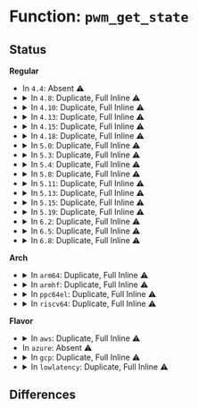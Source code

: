 # Function: <code>pwm_get_state</code>

## Status
<b>Regular</b>
<ul>
<li>
In <code>4.4</code>: Absent ⚠️
</li>
<li>
<details>
<summary>In <code>4.8</code>: Duplicate, Full Inline ⚠️</summary>

**Collision:** Static Duplication

**Inline:** Full

**Transformation:** False

**Instances:**

```
In drivers/pwm/core.c (ffffffff81477e03)
Location: include/linux/pwm.h:92
Inline: True
Inline callers:
  - drivers/pwm/core.c:pwm_adjust_config
```
```
In drivers/pwm/sysfs.c (ffffffff81478792)
Location: include/linux/pwm.h:92
Inline: True
Inline callers:
  - drivers/pwm/sysfs.c:polarity_store
  - drivers/pwm/sysfs.c:enable_store
  - drivers/pwm/sysfs.c:duty_cycle_store
  - drivers/pwm/sysfs.c:period_store
```
```
In drivers/pwm/pwm-crc.c (0)
Location: include/linux/pwm.h:92
Inline: True
```
</details>
</li>
<li>
<details>
<summary>In <code>4.10</code>: Duplicate, Full Inline ⚠️</summary>

**Collision:** Static Duplication

**Inline:** Full

**Transformation:** False

**Instances:**

```
In drivers/pwm/core.c (ffffffff81499163)
Location: include/linux/pwm.h:92
Inline: True
Inline callers:
  - drivers/pwm/core.c:pwm_adjust_config
```
```
In drivers/pwm/sysfs.c (ffffffff81499b22)
Location: include/linux/pwm.h:92
Inline: True
Inline callers:
  - drivers/pwm/sysfs.c:polarity_store
  - drivers/pwm/sysfs.c:enable_store
  - drivers/pwm/sysfs.c:duty_cycle_store
  - drivers/pwm/sysfs.c:period_store
```
```
In drivers/pwm/pwm-crc.c (0)
Location: include/linux/pwm.h:92
Inline: True
```
</details>
</li>
<li>
<details>
<summary>In <code>4.13</code>: Duplicate, Full Inline ⚠️</summary>

**Collision:** Static Duplication

**Inline:** Full

**Transformation:** False

**Instances:**

```
In drivers/pwm/core.c (ffffffff814a28b3)
Location: include/linux/pwm.h:92
Inline: True
Inline callers:
  - drivers/pwm/core.c:pwm_adjust_config
```
```
In drivers/pwm/sysfs.c (ffffffff814a3772)
Location: include/linux/pwm.h:92
Inline: True
Inline callers:
  - drivers/pwm/sysfs.c:polarity_store
  - drivers/pwm/sysfs.c:enable_store
  - drivers/pwm/sysfs.c:duty_cycle_store
  - drivers/pwm/sysfs.c:period_store
```
```
In drivers/pwm/pwm-crc.c (0)
Location: include/linux/pwm.h:92
Inline: True
```
</details>
</li>
<li>
<details>
<summary>In <code>4.15</code>: Duplicate, Full Inline ⚠️</summary>

**Collision:** Static Duplication

**Inline:** Full

**Transformation:** False

**Instances:**

```
In drivers/pwm/core.c (ffffffff814e1623)
Location: include/linux/pwm.h:93
Inline: True
Inline callers:
  - drivers/pwm/core.c:pwm_adjust_config
```
```
In drivers/pwm/sysfs.c (ffffffff814e24e2)
Location: include/linux/pwm.h:93
Inline: True
Inline callers:
  - drivers/pwm/sysfs.c:polarity_store
  - drivers/pwm/sysfs.c:enable_store
  - drivers/pwm/sysfs.c:duty_cycle_store
  - drivers/pwm/sysfs.c:period_store
```
```
In drivers/pwm/pwm-crc.c (0)
Location: include/linux/pwm.h:93
Inline: True
```
</details>
</li>
<li>
<details>
<summary>In <code>4.18</code>: Duplicate, Full Inline ⚠️</summary>

**Collision:** Static Duplication

**Inline:** Full

**Transformation:** False

**Instances:**

```
In drivers/pwm/core.c (ffffffff81510f21)
Location: include/linux/pwm.h:93
Inline: True
Inline callers:
  - drivers/pwm/core.c:pwm_adjust_config
```
```
In drivers/pwm/sysfs.c (ffffffff81511cee)
Location: include/linux/pwm.h:93
Inline: True
Inline callers:
  - drivers/pwm/sysfs.c:polarity_store
  - drivers/pwm/sysfs.c:enable_store
  - drivers/pwm/sysfs.c:duty_cycle_store
  - drivers/pwm/sysfs.c:period_store
```
```
In drivers/pwm/pwm-crc.c (0)
Location: include/linux/pwm.h:93
Inline: True
```
```
In drivers/pwm/pwm-lpss.c (0)
Location: include/linux/pwm.h:93
Inline: True
```
</details>
</li>
<li>
<details>
<summary>In <code>5.0</code>: Duplicate, Full Inline ⚠️</summary>

**Collision:** Static Duplication

**Inline:** Full

**Transformation:** False

**Instances:**

```
In drivers/pwm/core.c (ffffffff815265d1)
Location: include/linux/pwm.h:93
Inline: True
Inline callers:
  - drivers/pwm/core.c:pwm_adjust_config
```
```
In drivers/pwm/sysfs.c (ffffffff8152741e)
Location: include/linux/pwm.h:93
Inline: True
Inline callers:
  - drivers/pwm/sysfs.c:polarity_store
  - drivers/pwm/sysfs.c:enable_store
  - drivers/pwm/sysfs.c:duty_cycle_store
  - drivers/pwm/sysfs.c:period_store
```
```
In drivers/pwm/pwm-crc.c (0)
Location: include/linux/pwm.h:93
Inline: True
```
```
In drivers/pwm/pwm-lpss.c (0)
Location: include/linux/pwm.h:93
Inline: True
```
</details>
</li>
<li>
<details>
<summary>In <code>5.3</code>: Duplicate, Full Inline ⚠️</summary>

**Collision:** Static Duplication

**Inline:** Full

**Transformation:** False

**Instances:**

```
In drivers/pwm/core.c (ffffffff81554ec1)
Location: include/linux/pwm.h:93
Inline: True
Inline callers:
  - drivers/pwm/core.c:pwm_adjust_config
```
```
In drivers/pwm/sysfs.c (ffffffff81556153)
Location: include/linux/pwm.h:93
Inline: True
Inline callers:
  - drivers/pwm/sysfs.c:pwm_class_get_state
  - drivers/pwm/sysfs.c:polarity_store
  - drivers/pwm/sysfs.c:enable_store
  - drivers/pwm/sysfs.c:duty_cycle_store
  - drivers/pwm/sysfs.c:period_store
```
```
In drivers/pwm/pwm-crc.c (0)
Location: include/linux/pwm.h:93
Inline: True
```
```
In drivers/pwm/pwm-lpss.c (0)
Location: include/linux/pwm.h:93
Inline: True
```
</details>
</li>
<li>
<details>
<summary>In <code>5.4</code>: Duplicate, Full Inline ⚠️</summary>

**Collision:** Static Duplication

**Inline:** Full

**Transformation:** False

**Instances:**

```
In drivers/pwm/core.c (ffffffff81576501)
Location: include/linux/pwm.h:93
Inline: True
Inline callers:
  - drivers/pwm/core.c:pwm_adjust_config
```
```
In drivers/pwm/sysfs.c (ffffffff81577773)
Location: include/linux/pwm.h:93
Inline: True
Inline callers:
  - drivers/pwm/sysfs.c:pwm_class_get_state
  - drivers/pwm/sysfs.c:polarity_store
  - drivers/pwm/sysfs.c:enable_store
  - drivers/pwm/sysfs.c:duty_cycle_store
  - drivers/pwm/sysfs.c:period_store
```
```
In drivers/pwm/pwm-crc.c (0)
Location: include/linux/pwm.h:93
Inline: True
```
```
In drivers/pwm/pwm-lpss.c (0)
Location: include/linux/pwm.h:93
Inline: True
```
</details>
</li>
<li>
<details>
<summary>In <code>5.8</code>: Duplicate, Full Inline ⚠️</summary>

**Collision:** Static Duplication

**Inline:** Full

**Transformation:** False

**Instances:**

```
In drivers/pwm/core.c (ffffffff8161b3b5)
Location: include/linux/pwm.h:95
Inline: True
Inline callers:
  - drivers/pwm/core.c:pwm_dbg_show
  - drivers/pwm/core.c:pwm_adjust_config
```
```
In drivers/pwm/sysfs.c (ffffffff8161d076)
Location: include/linux/pwm.h:95
Inline: True
Inline callers:
  - drivers/pwm/sysfs.c:pwm_class_suspend
  - drivers/pwm/sysfs.c:pwm_class_resume_npwm
  - drivers/pwm/sysfs.c:polarity_store
  - drivers/pwm/sysfs.c:polarity_show
  - drivers/pwm/sysfs.c:enable_store
  - drivers/pwm/sysfs.c:enable_show
  - drivers/pwm/sysfs.c:duty_cycle_store
  - drivers/pwm/sysfs.c:duty_cycle_show
  - drivers/pwm/sysfs.c:period_store
  - drivers/pwm/sysfs.c:period_show
```
```
In drivers/pwm/pwm-crc.c (ffffffff8161d276)
Location: include/linux/pwm.h:95
Inline: True
Inline callers:
  - drivers/pwm/pwm-crc.c:crc_pwm_config
```
```
In drivers/pwm/pwm-lpss.c (ffffffff8161d6a6)
Location: include/linux/pwm.h:95
Inline: True
Inline callers:
  - drivers/pwm/pwm-lpss.c:pwm_lpss_remove
  - drivers/pwm/pwm-lpss.c:pwm_lpss_apply
```
</details>
</li>
<li>
<details>
<summary>In <code>5.11</code>: Duplicate, Full Inline ⚠️</summary>

**Collision:** Static Duplication

**Inline:** Full

**Transformation:** False

**Instances:**

```
In drivers/pwm/core.c (ffffffff81641b26)
Location: include/linux/pwm.h:95
Inline: True
Inline callers:
  - drivers/pwm/core.c:pwm_dbg_show
  - drivers/pwm/core.c:pwm_adjust_config
```
```
In drivers/pwm/sysfs.c (ffffffff816437b7)
Location: include/linux/pwm.h:95
Inline: True
Inline callers:
  - drivers/pwm/sysfs.c:pwm_class_suspend
  - drivers/pwm/sysfs.c:pwm_class_resume_npwm
  - drivers/pwm/sysfs.c:polarity_store
  - drivers/pwm/sysfs.c:polarity_show
  - drivers/pwm/sysfs.c:enable_store
  - drivers/pwm/sysfs.c:enable_show
  - drivers/pwm/sysfs.c:duty_cycle_store
  - drivers/pwm/sysfs.c:duty_cycle_show
  - drivers/pwm/sysfs.c:period_store
  - drivers/pwm/sysfs.c:period_show
```
```
In drivers/pwm/pwm-crc.c (ffffffff81643a6f)
Location: include/linux/pwm.h:95
Inline: True
Inline callers:
  - drivers/pwm/pwm-crc.c:crc_pwm_apply
  - drivers/pwm/pwm-crc.c:crc_pwm_apply
  - drivers/pwm/pwm-crc.c:crc_pwm_apply
  - drivers/pwm/pwm-crc.c:crc_pwm_apply
  - drivers/pwm/pwm-crc.c:crc_pwm_apply
  - drivers/pwm/pwm-crc.c:crc_pwm_apply
  - drivers/pwm/pwm-crc.c:crc_pwm_apply
```
```
In drivers/pwm/pwm-lpss.c (ffffffff81643ef6)
Location: include/linux/pwm.h:95
Inline: True
Inline callers:
  - drivers/pwm/pwm-lpss.c:pwm_lpss_remove
  - drivers/pwm/pwm-lpss.c:pwm_lpss_apply
```
</details>
</li>
<li>
<details>
<summary>In <code>5.13</code>: Duplicate, Full Inline ⚠️</summary>

**Collision:** Static Duplication

**Inline:** Full

**Transformation:** False

**Instances:**

```
In drivers/pwm/core.c (ffffffff81624a89)
Location: include/linux/pwm.h:100
Inline: True
Inline callers:
  - drivers/pwm/core.c:pwm_seq_show
  - drivers/pwm/core.c:pwm_adjust_config
```
```
In drivers/pwm/sysfs.c (ffffffff816265d7)
Location: include/linux/pwm.h:100
Inline: True
Inline callers:
  - drivers/pwm/sysfs.c:pwm_class_suspend
  - drivers/pwm/sysfs.c:pwm_class_resume_npwm
  - drivers/pwm/sysfs.c:polarity_store
  - drivers/pwm/sysfs.c:polarity_show
  - drivers/pwm/sysfs.c:enable_store
  - drivers/pwm/sysfs.c:enable_show
  - drivers/pwm/sysfs.c:duty_cycle_store
  - drivers/pwm/sysfs.c:duty_cycle_show
  - drivers/pwm/sysfs.c:period_store
  - drivers/pwm/sysfs.c:period_show
```
```
In drivers/pwm/pwm-crc.c (ffffffff8162688f)
Location: include/linux/pwm.h:100
Inline: True
Inline callers:
  - drivers/pwm/pwm-crc.c:crc_pwm_apply
  - drivers/pwm/pwm-crc.c:crc_pwm_apply
  - drivers/pwm/pwm-crc.c:crc_pwm_apply
  - drivers/pwm/pwm-crc.c:crc_pwm_apply
  - drivers/pwm/pwm-crc.c:crc_pwm_apply
  - drivers/pwm/pwm-crc.c:crc_pwm_apply
  - drivers/pwm/pwm-crc.c:crc_pwm_apply
```
```
In drivers/pwm/pwm-lpss.c (ffffffff81626ea3)
Location: include/linux/pwm.h:100
Inline: True
Inline callers:
  - drivers/pwm/pwm-lpss.c:pwm_lpss_apply
```
</details>
</li>
<li>
<details>
<summary>In <code>5.15</code>: Duplicate, Full Inline ⚠️</summary>

**Collision:** Static Duplication

**Inline:** Full

**Transformation:** False

**Instances:**

```
In drivers/pwm/core.c (ffffffff8169431f)
Location: include/linux/pwm.h:105
Inline: True
Inline callers:
  - drivers/pwm/core.c:pwm_seq_show
  - drivers/pwm/core.c:pwm_adjust_config
```
```
In drivers/pwm/sysfs.c (ffffffff81695e27)
Location: include/linux/pwm.h:105
Inline: True
Inline callers:
  - drivers/pwm/sysfs.c:pwm_class_suspend
  - drivers/pwm/sysfs.c:pwm_class_resume_npwm
  - drivers/pwm/sysfs.c:polarity_store
  - drivers/pwm/sysfs.c:polarity_show
  - drivers/pwm/sysfs.c:enable_store
  - drivers/pwm/sysfs.c:enable_show
  - drivers/pwm/sysfs.c:duty_cycle_store
  - drivers/pwm/sysfs.c:duty_cycle_show
  - drivers/pwm/sysfs.c:period_store
  - drivers/pwm/sysfs.c:period_show
```
```
In drivers/pwm/pwm-crc.c (ffffffff8169611f)
Location: include/linux/pwm.h:105
Inline: True
Inline callers:
  - drivers/pwm/pwm-crc.c:crc_pwm_apply
  - drivers/pwm/pwm-crc.c:crc_pwm_apply
  - drivers/pwm/pwm-crc.c:crc_pwm_apply
  - drivers/pwm/pwm-crc.c:crc_pwm_apply
  - drivers/pwm/pwm-crc.c:crc_pwm_apply
  - drivers/pwm/pwm-crc.c:crc_pwm_apply
  - drivers/pwm/pwm-crc.c:crc_pwm_apply
  - drivers/pwm/pwm-crc.c:crc_pwm_apply
```
```
In drivers/pwm/pwm-lpss.c (ffffffff81696777)
Location: include/linux/pwm.h:105
Inline: True
Inline callers:
  - drivers/pwm/pwm-lpss.c:pwm_lpss_apply
```
</details>
</li>
<li>
<details>
<summary>In <code>5.19</code>: Duplicate, Full Inline ⚠️</summary>

**Collision:** Static Duplication

**Inline:** Full

**Transformation:** False

**Instances:**

```
In drivers/pwm/core.c (ffffffff817b502d)
Location: include/linux/pwm.h:105
Inline: True
Inline callers:
  - drivers/pwm/core.c:pwm_seq_show
  - drivers/pwm/core.c:pwm_adjust_config
```
```
In drivers/pwm/sysfs.c (ffffffff817b6c3d)
Location: include/linux/pwm.h:105
Inline: True
Inline callers:
  - drivers/pwm/sysfs.c:pwm_class_suspend
  - drivers/pwm/sysfs.c:pwm_class_resume_npwm
  - drivers/pwm/sysfs.c:polarity_store
  - drivers/pwm/sysfs.c:polarity_show
  - drivers/pwm/sysfs.c:enable_store
  - drivers/pwm/sysfs.c:enable_show
  - drivers/pwm/sysfs.c:duty_cycle_store
  - drivers/pwm/sysfs.c:duty_cycle_show
  - drivers/pwm/sysfs.c:period_store
  - drivers/pwm/sysfs.c:period_show
```
```
In drivers/pwm/pwm-crc.c (ffffffff817b6f8f)
Location: include/linux/pwm.h:105
Inline: True
Inline callers:
  - drivers/pwm/pwm-crc.c:crc_pwm_apply
  - drivers/pwm/pwm-crc.c:crc_pwm_apply
  - drivers/pwm/pwm-crc.c:crc_pwm_apply
  - drivers/pwm/pwm-crc.c:crc_pwm_apply
  - drivers/pwm/pwm-crc.c:crc_pwm_apply
  - drivers/pwm/pwm-crc.c:crc_pwm_apply
  - drivers/pwm/pwm-crc.c:crc_pwm_apply
  - drivers/pwm/pwm-crc.c:crc_pwm_apply
```
```
In drivers/pwm/pwm-lpss.c (ffffffff817b7624)
Location: include/linux/pwm.h:105
Inline: True
Inline callers:
  - drivers/pwm/pwm-lpss.c:pwm_lpss_apply
```
</details>
</li>
<li>
<details>
<summary>In <code>6.2</code>: Duplicate, Full Inline ⚠️</summary>

**Collision:** Static Duplication

**Inline:** Full

**Transformation:** False

**Instances:**

```
In drivers/pwm/core.c (ffffffff818cf31d)
Location: include/linux/pwm.h:102
Inline: True
Inline callers:
  - drivers/pwm/core.c:pwm_seq_show
  - drivers/pwm/core.c:pwm_adjust_config
```
```
In drivers/pwm/sysfs.c (ffffffff818d0515)
Location: include/linux/pwm.h:102
Inline: True
Inline callers:
  - drivers/pwm/sysfs.c:pwm_class_get_state
  - drivers/pwm/sysfs.c:polarity_store
  - drivers/pwm/sysfs.c:polarity_show
  - drivers/pwm/sysfs.c:enable_store
  - drivers/pwm/sysfs.c:enable_show
  - drivers/pwm/sysfs.c:duty_cycle_store
  - drivers/pwm/sysfs.c:duty_cycle_show
  - drivers/pwm/sysfs.c:period_store
  - drivers/pwm/sysfs.c:period_show
```
```
In drivers/pwm/pwm-crc.c (ffffffff818d15cf)
Location: include/linux/pwm.h:102
Inline: True
Inline callers:
  - drivers/pwm/pwm-crc.c:crc_pwm_apply
  - drivers/pwm/pwm-crc.c:crc_pwm_apply
  - drivers/pwm/pwm-crc.c:crc_pwm_apply
  - drivers/pwm/pwm-crc.c:crc_pwm_apply
  - drivers/pwm/pwm-crc.c:crc_pwm_apply
  - drivers/pwm/pwm-crc.c:crc_pwm_apply
  - drivers/pwm/pwm-crc.c:crc_pwm_apply
  - drivers/pwm/pwm-crc.c:crc_pwm_apply
```
```
In drivers/pwm/pwm-lpss.c (ffffffff818d1d34)
Location: include/linux/pwm.h:102
Inline: True
Inline callers:
  - drivers/pwm/pwm-lpss.c:pwm_lpss_apply
```
</details>
</li>
<li>
<details>
<summary>In <code>6.5</code>: Duplicate, Full Inline ⚠️</summary>

**Collision:** Static Duplication

**Inline:** Full

**Transformation:** False

**Instances:**

```
In drivers/pwm/core.c (ffffffff81912360)
Location: include/linux/pwm.h:102
Inline: True
Inline callers:
  - drivers/pwm/core.c:pwm_seq_show
  - drivers/pwm/core.c:pwm_adjust_config
```
```
In drivers/pwm/sysfs.c (ffffffff819134b8)
Location: include/linux/pwm.h:102
Inline: True
Inline callers:
  - drivers/pwm/sysfs.c:pwm_class_get_state
  - drivers/pwm/sysfs.c:polarity_store
  - drivers/pwm/sysfs.c:polarity_show
  - drivers/pwm/sysfs.c:enable_store
  - drivers/pwm/sysfs.c:enable_show
  - drivers/pwm/sysfs.c:duty_cycle_store
  - drivers/pwm/sysfs.c:duty_cycle_show
  - drivers/pwm/sysfs.c:period_store
  - drivers/pwm/sysfs.c:period_show
```
```
In drivers/pwm/pwm-crc.c (ffffffff819145bf)
Location: include/linux/pwm.h:102
Inline: True
Inline callers:
  - drivers/pwm/pwm-crc.c:crc_pwm_apply
  - drivers/pwm/pwm-crc.c:crc_pwm_apply
  - drivers/pwm/pwm-crc.c:crc_pwm_apply
  - drivers/pwm/pwm-crc.c:crc_pwm_apply
  - drivers/pwm/pwm-crc.c:crc_pwm_apply
  - drivers/pwm/pwm-crc.c:crc_pwm_apply
  - drivers/pwm/pwm-crc.c:crc_pwm_apply
  - drivers/pwm/pwm-crc.c:crc_pwm_apply
```
```
In drivers/pwm/pwm-lpss.c (ffffffff81914d34)
Location: include/linux/pwm.h:102
Inline: True
Inline callers:
  - drivers/pwm/pwm-lpss.c:pwm_lpss_apply
```
</details>
</li>
<li>
<details>
<summary>In <code>6.8</code>: Duplicate, Full Inline ⚠️</summary>

**Collision:** Static Duplication

**Inline:** Full

**Transformation:** False

**Instances:**

```
In drivers/pwm/core.c (ffffffff8195a1cc)
Location: include/linux/pwm.h:98
Inline: True
Inline callers:
  - drivers/pwm/core.c:pwm_seq_show
  - drivers/pwm/core.c:pwm_adjust_config
```
```
In drivers/pwm/sysfs.c (ffffffff8195b3f8)
Location: include/linux/pwm.h:98
Inline: True
Inline callers:
  - drivers/pwm/sysfs.c:pwm_class_get_state
  - drivers/pwm/sysfs.c:polarity_store
  - drivers/pwm/sysfs.c:polarity_show
  - drivers/pwm/sysfs.c:enable_store
  - drivers/pwm/sysfs.c:enable_show
  - drivers/pwm/sysfs.c:duty_cycle_store
  - drivers/pwm/sysfs.c:duty_cycle_show
  - drivers/pwm/sysfs.c:period_store
  - drivers/pwm/sysfs.c:period_show
```
```
In drivers/pwm/pwm-crc.c (ffffffff8195c52f)
Location: include/linux/pwm.h:98
Inline: True
Inline callers:
  - drivers/pwm/pwm-crc.c:crc_pwm_apply
  - drivers/pwm/pwm-crc.c:crc_pwm_apply
  - drivers/pwm/pwm-crc.c:crc_pwm_apply
  - drivers/pwm/pwm-crc.c:crc_pwm_apply
  - drivers/pwm/pwm-crc.c:crc_pwm_apply
  - drivers/pwm/pwm-crc.c:crc_pwm_apply
  - drivers/pwm/pwm-crc.c:crc_pwm_apply
  - drivers/pwm/pwm-crc.c:crc_pwm_apply
```
```
In drivers/pwm/pwm-lpss.c (ffffffff8195cca4)
Location: include/linux/pwm.h:98
Inline: True
Inline callers:
  - drivers/pwm/pwm-lpss.c:pwm_lpss_apply
```
</details>
</li>
</ul>
<b>Arch</b>
<ul>
<li>
<details>
<summary>In <code>arm64</code>: Duplicate, Full Inline ⚠️</summary>

**Collision:** Static Duplication

**Inline:** Full

**Transformation:** False

**Instances:**

```
In drivers/pwm/core.c (ffff8000106d77d4)
Location: include/linux/pwm.h:93
Inline: True
Inline callers:
  - drivers/pwm/core.c:pwm_adjust_config
```
```
In drivers/pwm/sysfs.c (ffff8000106d91b4)
Location: include/linux/pwm.h:93
Inline: True
Inline callers:
  - drivers/pwm/sysfs.c:pwm_class_get_state
  - drivers/pwm/sysfs.c:polarity_store
  - drivers/pwm/sysfs.c:enable_store
  - drivers/pwm/sysfs.c:duty_cycle_store
  - drivers/pwm/sysfs.c:period_store
```
```
In drivers/pwm/pwm-stmpe.c (0)
Location: include/linux/pwm.h:93
Inline: True
```
</details>
</li>
<li>
<details>
<summary>In <code>armhf</code>: Duplicate, Full Inline ⚠️</summary>

**Collision:** Static Duplication

**Inline:** Full

**Transformation:** False

**Instances:**

```
In drivers/pwm/core.c (c0874db8)
Location: include/linux/pwm.h:93
Inline: True
Inline callers:
  - drivers/pwm/core.c:pwm_seq_show
  - drivers/pwm/core.c:pwm_adjust_config
```
```
In drivers/pwm/sysfs.c (c0875c30)
Location: include/linux/pwm.h:93
Inline: True
Inline callers:
  - drivers/pwm/sysfs.c:pwm_class_get_state
  - drivers/pwm/sysfs.c:polarity_store
  - drivers/pwm/sysfs.c:polarity_show
  - drivers/pwm/sysfs.c:enable_store
  - drivers/pwm/sysfs.c:enable_show
  - drivers/pwm/sysfs.c:duty_cycle_store
  - drivers/pwm/sysfs.c:duty_cycle_show
  - drivers/pwm/sysfs.c:period_store
  - drivers/pwm/sysfs.c:period_show
```
```
In drivers/pwm/pwm-stmpe.c (c0876b0c)
Location: include/linux/pwm.h:93
Inline: True
Inline callers:
  - drivers/pwm/pwm-stmpe.c:stmpe_24xx_pwm_config
  - drivers/pwm/pwm-stmpe.c:stmpe_24xx_pwm_config
  - drivers/pwm/pwm-stmpe.c:stmpe_24xx_pwm_config
```
</details>
</li>
<li>
<details>
<summary>In <code>ppc64el</code>: Duplicate, Full Inline ⚠️</summary>

**Collision:** Static Duplication

**Inline:** Full

**Transformation:** False

**Instances:**

```
In drivers/pwm/core.c (c00000000084e660)
Location: include/linux/pwm.h:93
Inline: True
Inline callers:
  - drivers/pwm/core.c:pwm_adjust_config
```
```
In drivers/pwm/sysfs.c (c0000000008509a4)
Location: include/linux/pwm.h:93
Inline: True
Inline callers:
  - drivers/pwm/sysfs.c:pwm_class_get_state
  - drivers/pwm/sysfs.c:polarity_store
  - drivers/pwm/sysfs.c:enable_store
  - drivers/pwm/sysfs.c:duty_cycle_store
  - drivers/pwm/sysfs.c:period_store
```
```
In drivers/pwm/pwm-stmpe.c (0)
Location: include/linux/pwm.h:93
Inline: True
```
</details>
</li>
<li>
<details>
<summary>In <code>riscv64</code>: Duplicate, Full Inline ⚠️</summary>

**Collision:** Static Duplication

**Inline:** Full

**Transformation:** False

**Instances:**

```
In drivers/pwm/core.c (ffffffe0004b1eda)
Location: include/linux/pwm.h:93
Inline: True
Inline callers:
  - drivers/pwm/core.c:pwm_seq_show
  - drivers/pwm/core.c:pwm_adjust_config
```
```
In drivers/pwm/sysfs.c (ffffffe0004b269e)
Location: include/linux/pwm.h:93
Inline: True
Inline callers:
  - drivers/pwm/sysfs.c:polarity_store
  - drivers/pwm/sysfs.c:polarity_show
  - drivers/pwm/sysfs.c:enable_store
  - drivers/pwm/sysfs.c:enable_show
  - drivers/pwm/sysfs.c:duty_cycle_store
  - drivers/pwm/sysfs.c:duty_cycle_show
  - drivers/pwm/sysfs.c:period_store
  - drivers/pwm/sysfs.c:period_show
```
```
In drivers/pwm/pwm-stmpe.c (ffffffe0004b351c)
Location: include/linux/pwm.h:93
Inline: True
Inline callers:
  - drivers/pwm/pwm-stmpe.c:stmpe_24xx_pwm_config
  - drivers/pwm/pwm-stmpe.c:stmpe_24xx_pwm_config
  - drivers/pwm/pwm-stmpe.c:stmpe_24xx_pwm_config
```
</details>
</li>
</ul>
<b>Flavor</b>
<ul>
<li>
<details>
<summary>In <code>aws</code>: Duplicate, Full Inline ⚠️</summary>

**Collision:** Static Duplication

**Inline:** Full

**Transformation:** False

**Instances:**

```
In drivers/pwm/core.c (ffffffff8156b311)
Location: include/linux/pwm.h:93
Inline: True
Inline callers:
  - drivers/pwm/core.c:pwm_adjust_config
```
```
In drivers/pwm/sysfs.c (ffffffff8156c583)
Location: include/linux/pwm.h:93
Inline: True
Inline callers:
  - drivers/pwm/sysfs.c:pwm_class_get_state
  - drivers/pwm/sysfs.c:polarity_store
  - drivers/pwm/sysfs.c:enable_store
  - drivers/pwm/sysfs.c:duty_cycle_store
  - drivers/pwm/sysfs.c:period_store
```
</details>
</li>
<li>
In <code>azure</code>: Absent ⚠️
</li>
<li>
<details>
<summary>In <code>gcp</code>: Duplicate, Full Inline ⚠️</summary>

**Collision:** Static Duplication

**Inline:** Full

**Transformation:** False

**Instances:**

```
In drivers/pwm/core.c (ffffffff8156a251)
Location: include/linux/pwm.h:93
Inline: True
Inline callers:
  - drivers/pwm/core.c:pwm_adjust_config
```
```
In drivers/pwm/sysfs.c (ffffffff8156b4c3)
Location: include/linux/pwm.h:93
Inline: True
Inline callers:
  - drivers/pwm/sysfs.c:pwm_class_get_state
  - drivers/pwm/sysfs.c:polarity_store
  - drivers/pwm/sysfs.c:enable_store
  - drivers/pwm/sysfs.c:duty_cycle_store
  - drivers/pwm/sysfs.c:period_store
```
```
In drivers/pwm/pwm-crc.c (0)
Location: include/linux/pwm.h:93
Inline: True
```
```
In drivers/pwm/pwm-lpss.c (0)
Location: include/linux/pwm.h:93
Inline: True
```
</details>
</li>
<li>
<details>
<summary>In <code>lowlatency</code>: Duplicate, Full Inline ⚠️</summary>

**Collision:** Static Duplication

**Inline:** Full

**Transformation:** False

**Instances:**

```
In drivers/pwm/core.c (ffffffff81584751)
Location: include/linux/pwm.h:93
Inline: True
Inline callers:
  - drivers/pwm/core.c:pwm_adjust_config
```
```
In drivers/pwm/sysfs.c (ffffffff815859c3)
Location: include/linux/pwm.h:93
Inline: True
Inline callers:
  - drivers/pwm/sysfs.c:pwm_class_get_state
  - drivers/pwm/sysfs.c:polarity_store
  - drivers/pwm/sysfs.c:enable_store
  - drivers/pwm/sysfs.c:duty_cycle_store
  - drivers/pwm/sysfs.c:period_store
```
```
In drivers/pwm/pwm-crc.c (0)
Location: include/linux/pwm.h:93
Inline: True
```
```
In drivers/pwm/pwm-lpss.c (0)
Location: include/linux/pwm.h:93
Inline: True
```
</details>
</li>
</ul>

## Differences

